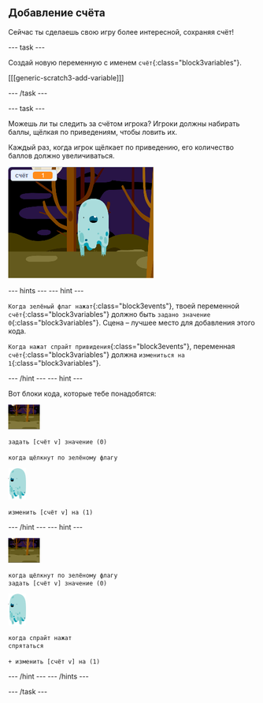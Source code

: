## Добавление счёта

Сейчас ты сделаешь свою игру более интересной, сохраняя счёт!

\--- task \---

Создай новую переменную с именем `счёт`{:class="block3variables"}.

[[[generic-scratch3-add-variable]]]

\--- /task \---

\--- task \---

Можешь ли ты следить за счётом игрока? Игроки должны набирать баллы, щёлкая по приведениям, чтобы ловить их.

Каждый раз, когда игрок щёлкает по приведению, его количество баллов должно увеличиваться.

![Увеличение счёта](images/ghost-score-test.png)

\--- hints \--- \--- hint \---

`Когда зелёный флаг нажат`{:class="block3events"}, твоей переменной `счёт`{:class="block3variables"} должно быть `задано значение 0`{:class="block3variables"}. Сцена – лучшее место для добавления этого кода.

`Когда нажат спрайт привидения`{:class="block3events"}, переменная `счёт`{:class="block3variables"} должна `измениться на 1`{:class="block3variables"}.

\--- /hint \--- \--- hint \---

Вот блоки кода, которые тебе понадобятся:

![фоновая иконка](images/ghost-backdrop.png)

```blocks3
задать [счёт v] значение (0)

когда щёлкнут по зелёному флагу
```

![спрайт-приведение](images/ghost-sprite.png)

```blocks3
изменить [счёт v] на (1)
```

\--- /hint \--- \--- hint \---

![фоновая иконка](images/ghost-backdrop.png)

```blocks3
когда щёлкнут по зелёному флагу
задать [счёт v] значение (0)
```

![спрайт-приведение](images/ghost-sprite.png)

```blocks3
когда спрайт нажат
спрятаться

+ изменить [счёт v] на (1)
```

\--- /hint \--- \--- /hints \---

\--- /task \---